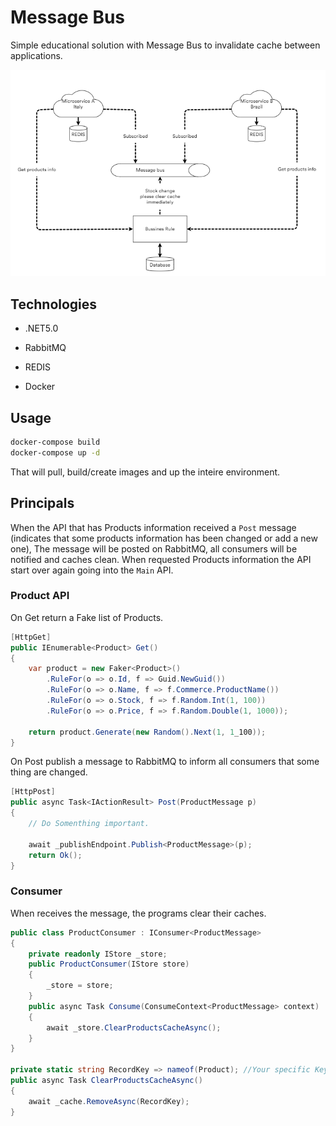 # Message Bus

Simple educational solution with Message Bus to invalidate cache between applications.

![](./docs/messagebuss_solution.png)

## Technologies

- .NET5.0

- RabbitMQ

- REDIS

- Docker

## Usage

```cmd
docker-compose build
docker-compose up -d
```

That will pull, build/create images and up the inteire environment.

## Principals

When the API that has Products information received a `Post` message (indicates that some products information has been changed or add a new one),
The message will be posted on RabbitMQ, all consumers will be notified and caches clean.
When requested Products information the API start over again going into the `Main` API.

### Product API

On Get return a Fake list of Products.
```cs
[HttpGet]
public IEnumerable<Product> Get()
{
    var product = new Faker<Product>()
        .RuleFor(o => o.Id, f => Guid.NewGuid())
        .RuleFor(o => o.Name, f => f.Commerce.ProductName())
        .RuleFor(o => o.Stock, f => f.Random.Int(1, 100))
        .RuleFor(o => o.Price, f => f.Random.Double(1, 1000));

    return product.Generate(new Random().Next(1, 1_100));
}
```

On Post publish a message to RabbitMQ to inform all consumers that some thing are changed.

```cs
[HttpPost]
public async Task<IActionResult> Post(ProductMessage p)
{
    // Do Somenthing important.

    await _publishEndpoint.Publish<ProductMessage>(p);
    return Ok();
}
```

### Consumer

When receives the message, the programs clear their caches.

```cs
public class ProductConsumer : IConsumer<ProductMessage>
{
    private readonly IStore _store;
    public ProductConsumer(IStore store)
    {
        _store = store;
    }
    public async Task Consume(ConsumeContext<ProductMessage> context)
    {
        await _store.ClearProductsCacheAsync();
    }
}

private static string RecordKey => nameof(Product); //Your specific Key
public async Task ClearProductsCacheAsync()
{
    await _cache.RemoveAsync(RecordKey);
}

```